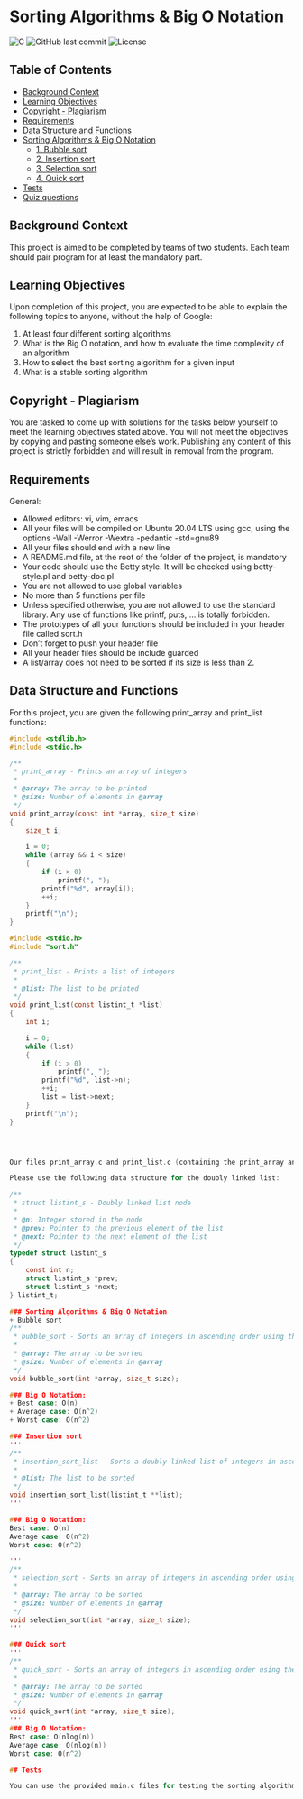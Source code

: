 # Sorting Algorithms & Big O Notation

![C](https://img.shields.io/badge/Language-C-blue.svg)
![GitHub last commit](https://img.shields.io/github/last-commit/username/sorting_algorithms)
![License](https://img.shields.io/github/license/username/sorting_algorithms)

## Table of Contents
- [Background Context](#background-context)
- [Learning Objectives](#learning-objectives)
- [Copyright - Plagiarism](#copyright---plagiarism)
- [Requirements](#requirements)
- [Data Structure and Functions](#data-structure-and-functions)
- [Sorting Algorithms & Big O Notation](#sorting-algorithms--big-o-notation)
    - [1. Bubble sort](#1-bubble-sort)
    - [2. Insertion sort](#2-insertion-sort)
    - [3. Selection sort](#3-selection-sort)
    - [4. Quick sort](#4-quick-sort)
- [Tests](#tests)
- [Quiz questions](#quiz-questions)

## Background Context
This project is aimed to be completed by teams of two students. Each team should pair program for at least the mandatory part.

## Learning Objectives
Upon completion of this project, you are expected to be able to explain the following topics to anyone, without the help of Google:

1. At least four different sorting algorithms
2. What is the Big O notation, and how to evaluate the time complexity of an algorithm
3. How to select the best sorting algorithm for a given input
4. What is a stable sorting algorithm

## Copyright - Plagiarism
You are tasked to come up with solutions for the tasks below yourself to meet the learning objectives stated above. You will not meet the objectives by copying and pasting someone else’s work. Publishing any content of this project is strictly forbidden and will result in removal from the program.

## Requirements
General:
- Allowed editors: vi, vim, emacs
- All your files will be compiled on Ubuntu 20.04 LTS using gcc, using the options -Wall -Werror -Wextra -pedantic -std=gnu89
- All your files should end with a new line
- A README.md file, at the root of the folder of the project, is mandatory
- Your code should use the Betty style. It will be checked using betty-style.pl and betty-doc.pl
- You are not allowed to use global variables
- No more than 5 functions per file
- Unless specified otherwise, you are not allowed to use the standard library. Any use of functions like printf, puts, … is totally forbidden.
- The prototypes of all your functions should be included in your header file called sort.h
- Don’t forget to push your header file
- All your header files should be include guarded
- A list/array does not need to be sorted if its size is less than 2.

## Data Structure and Functions
For this project, you are given the following print_array and print_list functions:

```c
#include <stdlib.h>
#include <stdio.h>

/**
 * print_array - Prints an array of integers
 *
 * @array: The array to be printed
 * @size: Number of elements in @array
 */
void print_array(const int *array, size_t size)
{
    size_t i;

    i = 0;
    while (array && i < size)
    {
        if (i > 0)
            printf(", ");
        printf("%d", array[i]);
        ++i;
    }
    printf("\n");
}

#include <stdio.h>
#include "sort.h"

/**
 * print_list - Prints a list of integers
 *
 * @list: The list to be printed
 */
void print_list(const listint_t *list)
{
    int i;

    i = 0;
    while (list)
    {
        if (i > 0)
            printf(", ");
        printf("%d", list->n);
        ++i;
        list = list->next;
    }
    printf("\n");
}




Our files print_array.c and print_list.c (containing the print_array and print_list functions) will be compiled with your functions during the correction. Please declare the prototype of the functions print_array and print_list in your sort.h header file.

Please use the following data structure for the doubly linked list:

/**
 * struct listint_s - Doubly linked list node
 *
 * @n: Integer stored in the node
 * @prev: Pointer to the previous element of the list
 * @next: Pointer to the next element of the list
 */
typedef struct listint_s
{
    const int n;
    struct listint_s *prev;
    struct listint_s *next;
} listint_t;

### Sorting Algorithms & Big O Notation
+ Bubble sort
/**
 * bubble_sort - Sorts an array of integers in ascending order using the Bubble sort algorithm
 *
 * @array: The array to be sorted
 * @size: Number of elements in @array
 */
void bubble_sort(int *array, size_t size);

### Big O Notation:
+ Best case: O(n)
+ Average case: O(n^2)
+ Worst case: O(n^2)

### Insertion sort
'''
/**
 * insertion_sort_list - Sorts a doubly linked list of integers in ascending order using the Insertion sort algorithm
 *
 * @list: The list to be sorted
 */
void insertion_sort_list(listint_t **list);
'''

### Big O Notation:
Best case: O(n)
Average case: O(n^2)
Worst case: O(n^2)

'''
/**
 * selection_sort - Sorts an array of integers in ascending order using the Selection sort algorithm
 *
 * @array: The array to be sorted
 * @size: Number of elements in @array
 */
void selection_sort(int *array, size_t size);
'''

### Quick sort
'''
/**
 * quick_sort - Sorts an array of integers in ascending order using the Quick sort algorithm
 *
 * @array: The array to be sorted
 * @size: Number of elements in @array
 */
void quick_sort(int *array, size_t size);
'''
### Big O Notation:
Best case: O(nlog(n))
Average case: O(nlog(n))
Worst case: O(n^2)

## Tests

You can use the provided main.c files for testing the sorting algorithms. For larger sets of random integers, you may use Random.org for generating test data.



